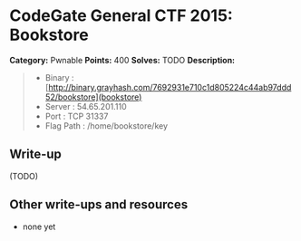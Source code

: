 # CodeGate General CTF 2015: Bookstore

**Category:** Pwnable
**Points:** 400
**Solves:** TODO
**Description:** 

> - Binary : [http://binary.grayhash.com/7692931e710c1d805224c44ab97ddd52/bookstore](bookstore)
> - Server : 54.65.201.110
> - Port : TCP 31337
> - Flag Path : /home/bookstore/key

## Write-up

(TODO)

## Other write-ups and resources

* none yet